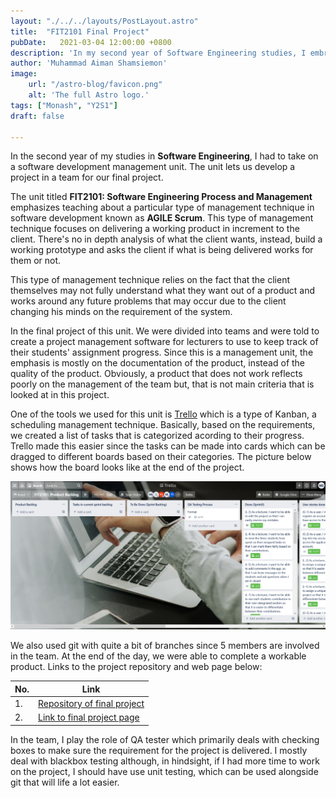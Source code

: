 ```yaml
---
layout: "./../../layouts/PostLayout.astro"
title:  "FIT2101 Final Project"
pubDate:   2021-03-04 12:00:00 +0800
description: 'In my second year of Software Engineering studies, I embraced AGILE Scrum principles in FIT2101, leading a team project to develop a project management tool for lecturers using Trello and Git. As the QA tester, I ensured project requirements were met and reflected on the potential benefits of incorporating unit testing.'
author: 'Muhammad Aiman Shamsiemon'
image:
    url: "/astro-blog/favicon.png"
    alt: 'The full Astro logo.'
tags: ["Monash", "Y2S1"]
draft: false

---
```

In the second year of my studies in **Software Engineering**, I had to take on
a software development management unit. The unit lets us develop a project in
a team for our final project.

The unit titled **FIT2101: Software Engineering Process and Management**
emphasizes teaching about a particular type of management technique in
software development known as **AGILE Scrum**. This type of management
technique focuses on delivering a working product in increment to the client.
There's no in depth analysis of what the client wants, instead, build a working
prototype and asks the client if what is being delivered works for them or not.

This type of management technique relies on the fact that the client themselves
may not fully understand what they want out of a product and works around any
future problems that may occur due to the client changing his minds on the
requirement of the system.

In the final project of this unit. We were divided into teams and were told
to create a project management software for lecturers to use to keep track of
their students' assignment progress. Since this is a management unit, the emphasis
is mostly on the documentation of the product, instead of the quality of the
product. Obviously, a product that does not work reflects poorly on the management
of the team but, that is not main criteria that is looked at in this project.

One of the tools we used for this unit is [Trello](https://trello.com) which is
a type of Kanban, a scheduling management technique. Basically, based on the
requirements, we created a list of tasks that is categorized acording to their
progress. Trello made this easier since the tasks can be made into cards which
can be dragged to different boards based on their categories. The picture below
shows how the board looks like at the end of the project.

![Picture of finished trello board](../../asset/screenshot-trello.png)

We also used git with quite a bit of branches since 5 members are involved in
the team. At the end of the day, we were able to complete a workable product.
Links to the project repository and web page below:

|No. | Link|
|----|-----|
|1. | [Repository of final project](https://github.com/maiman-1/web-scrum)|
|2. | [Link to final project page](https://fit2101-f3faf.web.app/)|

In the team, I play the role of QA tester which primarily deals with checking
boxes to make sure the requirement for the project is delivered. I mostly deal
with blackbox testing although, in hindsight, if I had more time to work on the
project, I should have use unit testing, which can be used alongside git that
will life a lot easier.
